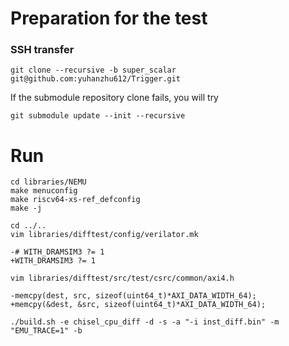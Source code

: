 # Preparation for the test

### SSH transfer
```shell
git clone --recursive -b super_scalar git@github.com:yuhanzhu612/Trigger.git

```

If the submodule repository clone fails, you will try

```shell
git submodule update --init --recursive

```

# Run

```shell
cd libraries/NEMU
make menuconfig
make riscv64-xs-ref_defconfig
make -j
```

```shell
cd ../..
vim libraries/difftest/config/verilator.mk 

-# WITH_DRAMSIM3 ?= 1
+WITH_DRAMSIM3 ?= 1
```

```shell
vim libraries/difftest/src/test/csrc/common/axi4.h

-memcpy(dest, src, sizeof(uint64_t)*AXI_DATA_WIDTH_64);
+memcpy(&dest, &src, sizeof(uint64_t)*AXI_DATA_WIDTH_64);
```

```shell
./build.sh -e chisel_cpu_diff -d -s -a "-i inst_diff.bin" -m "EMU_TRACE=1" -b
```
